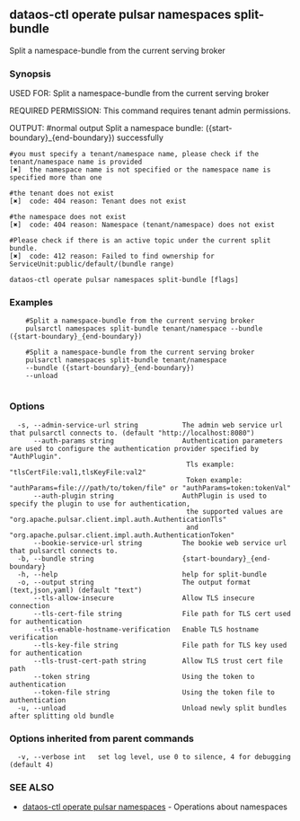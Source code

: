 ## dataos-ctl operate pulsar namespaces split-bundle

Split a namespace-bundle from the current serving broker

### Synopsis

USED FOR:
    Split a namespace-bundle from the current serving broker

REQUIRED PERMISSION:
    This command requires tenant admin permissions.

OUTPUT:
    #normal output
    Split a namespace bundle: ({start-boundary}_{end-boundary}) successfully

    #you must specify a tenant/namespace name, please check if the tenant/namespace name is provided
    [✖]  the namespace name is not specified or the namespace name is specified more than one

    #the tenant does not exist
    [✖]  code: 404 reason: Tenant does not exist

    #the namespace does not exist
    [✖]  code: 404 reason: Namespace (tenant/namespace) does not exist

    #Please check if there is an active topic under the current split bundle.
    [✖]  code: 412 reason: Failed to find ownership for ServiceUnit:public/default/(bundle range)



```
dataos-ctl operate pulsar namespaces split-bundle [flags]
```

### Examples

```
    #Split a namespace-bundle from the current serving broker
    pulsarctl namespaces split-bundle tenant/namespace --bundle ({start-boundary}_{end-boundary})

    #Split a namespace-bundle from the current serving broker
    pulsarctl namespaces split-bundle tenant/namespace 
	--bundle ({start-boundary}_{end-boundary})
	--unload


```

### Options

```
  -s, --admin-service-url string           The admin web service url that pulsarctl connects to. (default "http://localhost:8080")
      --auth-params string                 Authentication parameters are used to configure the authentication provider specified by "AuthPlugin".
                                            Tls example: "tlsCertFile:val1,tlsKeyFile:val2"
                                            Token example: "authParams=file:///path/to/token/file" or "authParams=token:tokenVal"
      --auth-plugin string                 AuthPlugin is used to specify the plugin to use for authentication,
                                            the supported values are "org.apache.pulsar.client.impl.auth.AuthenticationTls"
                                            and "org.apache.pulsar.client.impl.auth.AuthenticationToken"
      --bookie-service-url string          The bookie web service url that pulsarctl connects to.
  -b, --bundle string                      {start-boundary}_{end-boundary}
  -h, --help                               help for split-bundle
  -o, --output string                      The output format (text,json,yaml) (default "text")
      --tls-allow-insecure                 Allow TLS insecure connection
      --tls-cert-file string               File path for TLS cert used for authentication
      --tls-enable-hostname-verification   Enable TLS hostname verification
      --tls-key-file string                File path for TLS key used for authentication
      --tls-trust-cert-path string         Allow TLS trust cert file path
      --token string                       Using the token to authentication
      --token-file string                  Using the token file to authentication
  -u, --unload                             Unload newly split bundles after splitting old bundle
```

### Options inherited from parent commands

```
  -v, --verbose int   set log level, use 0 to silence, 4 for debugging (default 4)
```

### SEE ALSO

* [dataos-ctl operate pulsar namespaces](dataos-ctl_operate_pulsar_namespaces.md)	 - Operations about namespaces

